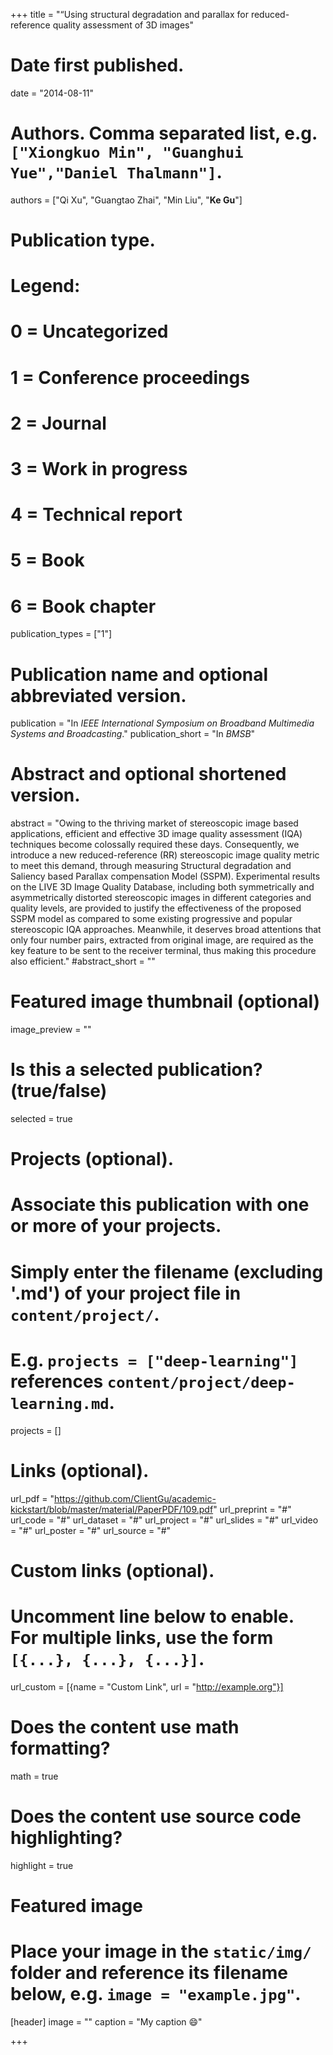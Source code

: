 +++
title = "“Using structural degradation and parallax for reduced-reference quality assessment of 3D images"

# Date first published.
date = "2014-08-11"

# Authors. Comma separated list, e.g. `["Xiongkuo Min", "Guanghui Yue","Daniel Thalmann"]`.
authors = ["Qi Xu", "Guangtao Zhai", "Min Liu", "**Ke Gu**"]
# Publication type.
# Legend:
# 0 = Uncategorized
# 1 = Conference proceedings
# 2 = Journal
# 3 = Work in progress
# 4 = Technical report
# 5 = Book
# 6 = Book chapter
publication_types = ["1"]

# Publication name and optional abbreviated version.
publication = "In *IEEE International Symposium on Broadband Multimedia Systems and Broadcasting*."
publication_short = "In *BMSB*"

# Abstract and optional shortened version.
abstract = "Owing to the thriving market of stereoscopic image based applications, efficient and effective 3D image quality assessment (IQA) techniques become colossally required these days. Consequently, we introduce a new reduced-reference (RR) stereoscopic image quality metric to meet this demand, through measuring Structural degradation and Saliency based Parallax compensation Model (SSPM). Experimental results on the LIVE 3D Image Quality Database, including both symmetrically and asymmetrically distorted stereoscopic images in different categories and quality levels, are provided to justify the effectiveness of the proposed SSPM model as compared to some existing progressive and popular stereoscopic IQA approaches. Meanwhile, it deserves broad attentions that only four number pairs, extracted from original image, are required as the key feature to be sent to the receiver terminal, thus making this procedure also efficient."
#abstract_short = ""

# Featured image thumbnail (optional)
image_preview = ""

# Is this a selected publication? (true/false)
selected = true

# Projects (optional).
#   Associate this publication with one or more of your projects.
#   Simply enter the filename (excluding '.md') of your project file in `content/project/`.
#   E.g. `projects = ["deep-learning"]` references `content/project/deep-learning.md`.
projects = []

# Links (optional).
url_pdf = "https://github.com/ClientGu/academic-kickstart/blob/master/material/PaperPDF/109.pdf"
url_preprint = "#"
url_code = "#"
url_dataset = "#"
url_project = "#"
url_slides = "#"
url_video = "#"
url_poster = "#"
url_source = "#"

# Custom links (optional).
#   Uncomment line below to enable. For multiple links, use the form `[{...}, {...}, {...}]`.
 url_custom = [{name = "Custom Link", url = "http://example.org"}]

# Does the content use math formatting?
math = true

# Does the content use source code highlighting?
highlight = true

# Featured image
# Place your image in the `static/img/` folder and reference its filename below, e.g. `image = "example.jpg"`.
[header]
image = ""
caption = "My caption 😄"

+++
